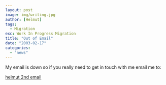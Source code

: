 ```yaml
---
layout: post
image: img/writing.jpg
author: [Helmut]
tags:
  - Migration
exc: Work In Progress Migration
title: "Out of Email"
date: "2003-02-17"
categories: 
  - "news"
---
```


My email is down so if you really need to get in touch with me email me to:

[helmut 2nd email](mailto:hgranda@hotmail.com)
